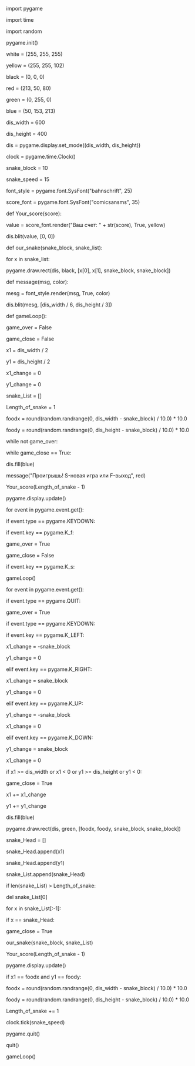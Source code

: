 import pygame

import time

import random

pygame.init()

white = (255, 255, 255)

yellow = (255, 255, 102)

black = (0, 0, 0)

red = (213, 50, 80)

green = (0, 255, 0)

blue = (50, 153, 213)

dis_width = 600

dis_height = 400

dis = pygame.display.set_mode((dis_width, dis_height))

clock = pygame.time.Clock()

snake_block = 10

snake_speed = 15

font_style = pygame.font.SysFont("bahnschrift", 25)

score_font = pygame.font.SysFont("comicsansms", 35)

def Your_score(score):

value = score_font.render("Ваш счет: " + str(score), True, yellow)

dis.blit(value, [0, 0])

def our_snake(snake_block, snake_list):

for x in snake_list:

pygame.draw.rect(dis, black, [x[0], x[1], snake_block, snake_block])

def message(msg, color):

mesg = font_style.render(msg, True, color)

dis.blit(mesg, [dis_width / 6, dis_height / 3])

def gameLoop():

game_over = False

game_close = False

x1 = dis_width / 2

y1 = dis_height / 2

x1_change = 0

y1_change = 0

snake_List = []

Length_of_snake = 1

foodx = round(random.randrange(0, dis_width - snake_block) / 10.0) * 10.0

foody = round(random.randrange(0, dis_height - snake_block) / 10.0) * 10.0

while not game_over:

while game_close == True:

dis.fill(blue)

message("Проигрышь! S-новая игра или F-выход", red)

Your_score(Length_of_snake - 1)

pygame.display.update()

for event in pygame.event.get():

if event.type == pygame.KEYDOWN:

if event.key == pygame.K_f:

game_over = True

game_close = False

if event.key == pygame.K_s:

gameLoop()

for event in pygame.event.get():

if event.type == pygame.QUIT:

game_over = True

if event.type == pygame.KEYDOWN:

if event.key == pygame.K_LEFT:

x1_change = -snake_block

y1_change = 0

elif event.key == pygame.K_RIGHT:

x1_change = snake_block

y1_change = 0

elif event.key == pygame.K_UP:

y1_change = -snake_block

x1_change = 0

elif event.key == pygame.K_DOWN:

y1_change = snake_block

x1_change = 0

if x1 >= dis_width or x1 < 0 or y1 >= dis_height or y1 < 0:

game_close = True

x1 += x1_change

y1 += y1_change

dis.fill(blue)

pygame.draw.rect(dis, green, [foodx, foody, snake_block, snake_block])

snake_Head = []

snake_Head.append(x1)

snake_Head.append(y1)

snake_List.append(snake_Head)

if len(snake_List) > Length_of_snake:

del snake_List[0]

for x in snake_List[:-1]:

if x == snake_Head:

game_close = True

our_snake(snake_block, snake_List)

Your_score(Length_of_snake - 1)

pygame.display.update()

if x1 == foodx and y1 == foody:

foodx = round(random.randrange(0, dis_width - snake_block) / 10.0) * 10.0

foody = round(random.randrange(0, dis_height - snake_block) / 10.0) * 10.0

Length_of_snake += 1

clock.tick(snake_speed)

pygame.quit()

quit()

gameLoop()
